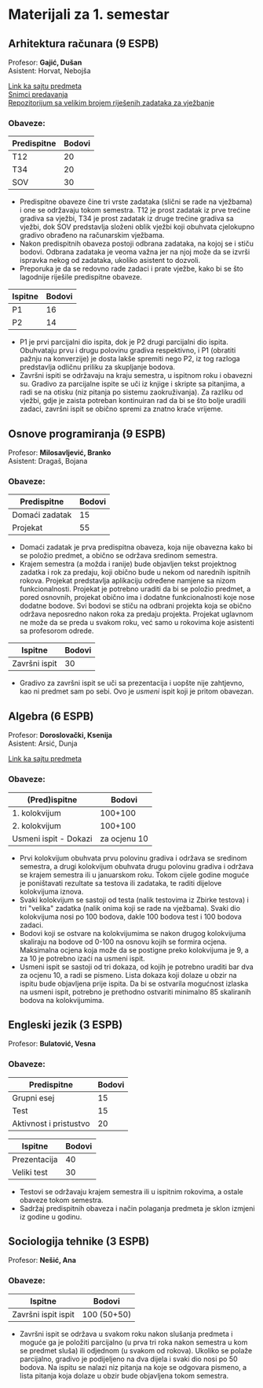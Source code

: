 # Materijali za 1. semestar
  
    

## Arhitektura računara (9 ESPB)
Profesor: **Gajić, Dušan**  
Asistent: Horvat, Nebojša  

[Link ka sajtu predmeta](http://www.acs.uns.ac.rs/sr/arsiit)  
[Snimci predavanja](https://www.youtube.com/watch?v=0b45tgrycnw&list=PLXJYJOTdIanRyG-nuTiv1pc10ekyQgwQU&ab_channel=Du%C5%A1anGaji%C4%87)  
[Repozitorijum sa velikim brojem riješenih zadataka za vježbanje](https://github.com/micamaca/ARH-zadaci.git)
  
### Obaveze:

| Predispitne  | Bodovi
| ------------- | ------------- | 
| T12 | 20
| T34 | 20
| SOV | 30

* Predispitne obaveze čine tri vrste zadataka (slični se rade na vježbama) i one se održavaju tokom semestra. T12 je prost zadatak iz prve trećine gradiva sa vježbi, T34 je prost zadatak iz druge trećine gradiva sa vježbi, dok SOV predstavlja složeni oblik vježbi koji obuhvata cjelokupno gradivo obrađeno na računarskim vježbama.
* Nakon predispitnih obaveza postoji odbrana zadataka, na kojoj se i stiču bodovi. Odbrana zadataka je veoma važna jer na njoj može da se izvrši ispravka nekog od zadataka, ukoliko asistent to dozvoli.
* Preporuka je da se redovno rade zadaci i prate vježbe, kako bi se što lagodnije riješile predispitne obaveze.
 
| Ispitne | Bodovi
| ------------- | ------------- | 
| P1 | 16
| P2 | 14

* P1 je prvi parcijalni dio ispita, dok je P2 drugi parcijalni dio ispita. Obuhvataju prvu i drugu polovinu gradiva respektivno, i P1 (obratiti pažnju na konverzije) je dosta lakše spremiti nego P2, iz tog razloga predstavlja odličnu priliku za skupljanje bodova.
* Završni ispiti se održavaju na kraju semestra, u ispitnom roku i obavezni su. Gradivo za parcijalne ispite se uči iz knjige i skripte sa pitanjima, a radi se na otisku (niz pitanja po sistemu zaokruživanja). 
Za razliku od vježbi, gdje je zaista potreban kontinuiran rad da bi se što bolje uradili zadaci, završni ispit se obično spremi za znatno kraće vrijeme.


## Osnove programiranja (9 ESPB)
Profesor: **Milosavljević, Branko**  
Asistent: Dragaš, Bojana


### Obaveze:

| Predispitne  | Bodovi
| ------------- | ------------- | 
| Domaći zadatak  | 15
| Projekat  | 55

* Domaći zadatak je prva predispitna obaveza, koja nije obavezna kako bi se položio predmet, a obično se održava sredinom semestra. 
* Krajem semestra (a možda i ranije) bude objavljen tekst projektnog zadatka i rok za predaju, koji obično bude u nekom od narednih ispitnih rokova. Projekat predstavlja aplikaciju određene namjene sa nizom funkcionalnosti.
Projekat je potrebno uraditi da bi se položio predmet, a pored osnovnih, projekat obično ima i dodatne funkcionalnosti koje nose dodatne bodove. 
Svi bodovi se stiču na odbrani projekta koja se obično održava neposredno nakon roka za predaju projekta. Projekat uglavnom ne može da se preda u svakom roku, već samo u rokovima koje asistenti sa profesorom odrede.


| Ispitne | Bodovi
| ------------- | ------------- | 
| Završni ispit  | 30

* Gradivo za završni ispit se uči sa prezentacija i uopšte nije zahtjevno, kao ni predmet sam po sebi. Ovo je _usmeni_ ispit koji je pritom obavezan.


## Algebra (6 ESPB)
Profesor: **Doroslovački, Ksenija**  
Asistent: Arsić, Dunja  

[Link ka sajtu predmeta](http://imft.ftn.uns.ac.rs/~Ksenija/Algebra_SW.html)


### Obaveze:
| (Pred)ispitne  | Bodovi
| ------------- | ------------- | 
| 1. kolokvijum | 100+100
| 2. kolokvijum | 100+100
| Usmeni ispit - Dokazi | za ocjenu 10

* Prvi kolokvijum obuhvata prvu polovinu gradiva i održava se sredinom semestra, a drugi kolokvijum obuhvata drugu polovinu gradiva i održava se krajem semestra ili u januarskom roku. Tokom cijele godine moguće je poništavati rezultate sa testova ili zadataka, te raditi dijelove kolokvijuma iznova.
* Svaki kolokvijum se sastoji od testa (nalik testovima iz Zbirke testova) i tri "velika" zadatka (nalik onima koji se rade na vježbama). Svaki dio kolokvijuma nosi po 100 bodova, dakle 100 bodova test i 100 bodova zadaci.
* Bodovi koji se ostvare na kolokvijumima se nakon drugog kolokvijuma skaliraju na bodove od 0-100 na osnovu kojih se formira ocjena. Maksimalna ocjena koja može da se postigne preko kolokvijuma je 9, a za 10 je potrebno izaći na usmeni ispit.
* Usmeni ispit se sastoji od tri dokaza, od kojih je potrebno uraditi bar dva za ocjenu 10, a radi se pismeno. Lista dokaza koji dolaze u obzir na ispitu bude objavljena prije ispita. Da bi se ostvarila mogućnost izlaska na usmeni ispit, potrebno je prethodno ostvariti minimalno 85 skaliranih bodova na kolokvijumima.


## Engleski jezik (3 ESPB)
Profesor: **Bulatović, Vesna**  


### Obaveze:

| Predispitne  | Bodovi
| ------------- | ------------- | 
| Grupni esej | 15 
| Test | 15
| Aktivnost i pristustvo | 20

| Ispitne  | Bodovi
| ------------- | ------------- | 
| Prezentacija | 40
| Veliki test | 30

* Testovi se održavaju krajem semestra ili u ispitnim rokovima, a ostale obaveze tokom semestra.
* Sadržaj predispitnih obaveza i način polaganja predmeta je sklon izmjeni iz godine u godinu.

## Sociologija tehnike (3 ESPB)
Profesor: **Nešić, Ana**  

### Obaveze:

| Ispitne  | Bodovi
| ------------- | ------------- | 
| Završni ispit ispit | 100 (50+50)

* Završni ispit se održava u svakom roku nakon slušanja predmeta i moguće ga je položiti parcijalno (u prva tri roka nakon semestra u kom se predmet sluša) ili odjednom (u svakom od rokova). Ukoliko se polaže parcijalno, gradivo je podijeljeno na dva dijela i svaki dio nosi po 50 bodova.
Na ispitu se nalazi niz pitanja na koje se odgovara pismeno, a lista pitanja koja dolaze u obzir bude objavljena tokom semestra.

